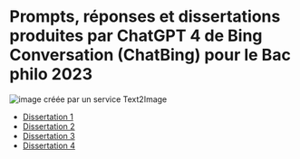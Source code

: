 # Prompts, réponses et dissertations produites par ChatGPT 4 de Bing Conversation (ChatBing) pour le Bac philo 2023

<img src="chatgpt_bac_philo_2023.png" alt="image créée par un service Text2Image" title="">

- [Dissertation 1](dissertation1.md)
- [Dissertation 2](dissertation2.md)
- [Dissertation 3](dissertation3.md)
- [Dissertation 4](dissertation4.md)
